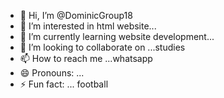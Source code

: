- 👋 Hi, I’m @DominicGroup18
- 👀 I’m interested in html website...
- 🌱 I’m currently learning website development...
- 💞️ I’m looking to collaborate on ...studies
- 📫 How to reach me ...whatsapp
- 😄 Pronouns: ...
- ⚡ Fun fact: ...
football
<!---
DominicGroup18/DominicGroup18 is a ✨ special ✨ repository because its `README.md` (this file) appears on your GitHub profile.
You can click the Preview link to take a look at your changes.
--->
